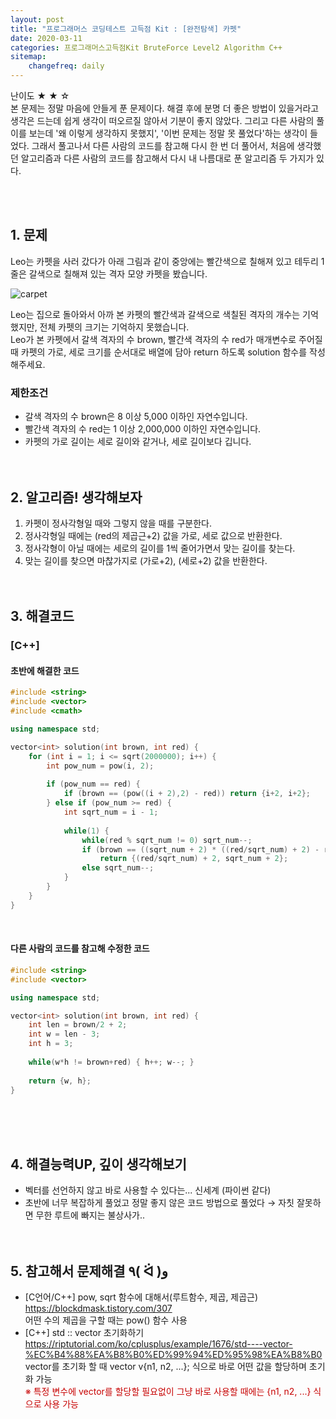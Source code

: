 ```yaml
---
layout: post
title: "프로그래머스 코딩테스트 고득점 Kit : [완전탐색] 카펫"
date: 2020-03-11
categories: 프로그래머스고득점Kit BruteForce Level2 Algorithm C++
sitemap:
    changefreq: daily
---
```


난이도 ★ ★ ☆  
본 문제는 정말 마음에 안들게 푼 문제이다. 해결 후에 분명 더 좋은 방법이 있을거라고 생각은 드는데 쉽게 생각이 떠오르질 않아서 기분이 좋지 않았다. 그리고 다른 사람의 풀이를 보는데 '왜 이렇게 생각하지 못했지', '이번 문제는 정말 못 풀었다'하는 생각이 들었다. 그래서 풀고나서 다른 사람의 코드를 참고해 다시 한 번 더 풀어서, 처음에 생각했던 알고리즘과 다른 사람의 코드를 참고해서 다시 내 나름대로 푼 알고리즘 두 가지가 있다.  
<br/>

<br/>

## 1. 문제
Leo는 카펫을 사러 갔다가 아래 그림과 같이 중앙에는 빨간색으로 칠해져 있고 테두리 1줄은 갈색으로 칠해져 있는 격자 모양 카펫을 봤습니다.  

![carpet](https://grepp-programmers.s3.amazonaws.com/files/ybm/7c94563a35/2ff27ac9-97d0-43a9-9cf8-a344b8e7912e.png)  

Leo는 집으로 돌아와서 아까 본 카펫의 빨간색과 갈색으로 색칠된 격자의 개수는 기억했지만, 전체 카펫의 크기는 기억하지 못했습니다.  
Leo가 본 카펫에서 갈색 격자의 수 brown, 빨간색 격자의 수 red가 매개변수로 주어질 때 카펫의 가로, 세로 크기를 순서대로 배열에 담아 return 하도록 solution 함수를 작성해주세요.

### 제한조건
- 갈색 격자의 수 brown은 8 이상 5,000 이하인 자연수입니다.
- 빨간색 격자의 수 red는 1 이상 2,000,000 이하인 자연수입니다.
- 카펫의 가로 길이는 세로 길이와 같거나, 세로 길이보다 깁니다.
<br/><br/><br/>

## 2. 알고리즘! 생각해보자
1) 카펫이 정사각형일 때와 그렇지 않을 때를 구분한다.  
2) 정사각형일 때에는 (red의 제곱근+2) 값을 가로, 세로 값으로 반환한다.  
3) 정사각형이 아닐 때에는 세로의 길이를 1씩 줄어가면서 맞는 길이를 찾는다.  
4) 맞는 길이를 찾으면 마찮가지로 (가로+2), (세로+2) 값을 반환한다.  
<br/><br/>

## 3. 해결코드
### [C++]
#### 초반에 해결한 코드
```c++
#include <string>
#include <vector>
#include <cmath>

using namespace std;

vector<int> solution(int brown, int red) {
    for (int i = 1; i <= sqrt(2000000); i++) {
        int pow_num = pow(i, 2);
        
        if (pow_num == red) {
            if (brown == (pow((i + 2),2) - red)) return {i+2, i+2};
        } else if (pow_num >= red) {
            int sqrt_num = i - 1;
            
            while(1) {
                while(red % sqrt_num != 0) sqrt_num--;
                if (brown == ((sqrt_num + 2) * ((red/sqrt_num) + 2) - red))
                    return {(red/sqrt_num) + 2, sqrt_num + 2};
                else sqrt_num--;
            }
        }
    }
}
```
<br/>

#### 다른 사람의 코드를 참고해 수정한 코드
```c++
#include <string>
#include <vector>

using namespace std;

vector<int> solution(int brown, int red) {
    int len = brown/2 + 2;
    int w = len - 3;
    int h = 3;
    
    while(w*h != brown+red) { h++; w--; }
    
    return {w, h};
}
```
<br/><br/><br/>

## 4. 해결능력UP, 깊이 생각해보기
- 벡터를 선언하지 않고 바로 사용할 수 있다는... 신세계 (파이썬 같다)
- 초반에 너무 복잡하게 풀었고 정말 좋지 않은 코드 방법으로 풀었다 → 자칫 잘못하면 무한 루트에 빠지는 불상사가..
<br/><br/><br/>

## 5. 참고해서 문제해결 ٩( ᐛ )و
- [C언어/C++] pow, sqrt 함수에 대해서(루트함수, 제곱, 제곱근) <https://blockdmask.tistory.com/307>  
어떤 수의 제곱을 구할 때는 pow() 함수 사용
- [C++] std :: vector 초기화하기 <https://riptutorial.com/ko/cplusplus/example/1676/std----vector-%EC%B4%88%EA%B8%B0%ED%99%94%ED%95%98%EA%B8%B0>  
vector를 초기화 할 때 vector v{n1, n2, ...}; 식으로 바로 어떤 값을 할당하며 초기화 가능  
<span style="color: #c70000">※ 특정 변수에 vector를 할당할 필요없이 그냥 바로 사용할 때에는 {n1, n2, ...} 식으로 사용 가능</span>
<br/><br/><br/>